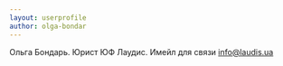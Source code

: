 ```yaml
---
layout: userprofile
author: olga-bondar
---
```

Ольга Бондарь. Юрист ЮФ Лаудис. Имейл для связи info@laudis.ua
